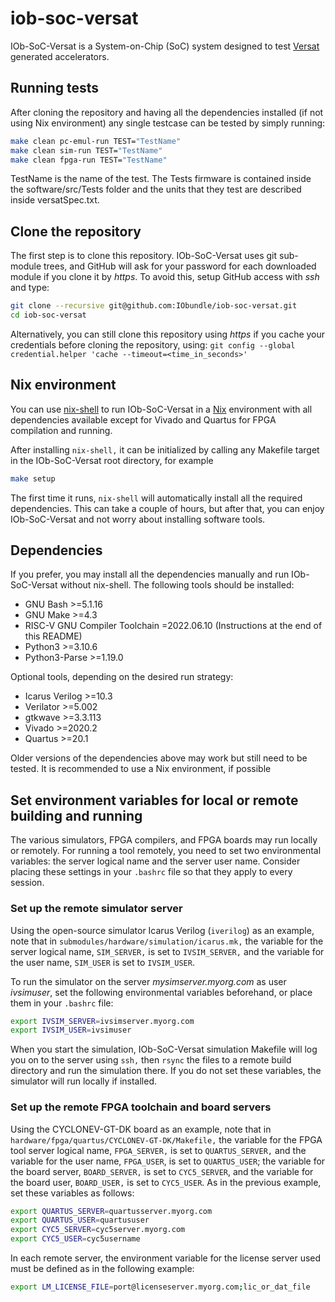 # iob-soc-versat

IOb-SoC-Versat is a System-on-Chip (SoC) system designed to test [Versat](https://github.com/IObundle/iob-versat) generated accelerators.

## Running tests

After cloning the repository and having all the dependencies installed (if not using Nix environment) any single 
testcase can be tested by simply running:

```bash
make clean pc-emul-run TEST="TestName"
make clean sim-run TEST="TestName"
make clean fpga-run TEST="TestName"
```

TestName is the name of the test. The Tests firmware is contained inside the software/src/Tests folder and the units that they test are described inside versatSpec.txt.

## Clone the repository

The first step is to clone this repository. IOb-SoC-Versat uses git sub-module trees, and
GitHub will ask for your password for each downloaded module if you clone it by *https*. To avoid this,
setup GitHub access with *ssh* and type:

```Bash
git clone --recursive git@github.com:IObundle/iob-soc-versat.git
cd iob-soc-versat
```

Alternatively, you can still clone this repository using *https* if you cache
your credentials before cloning the repository, using: ``git config --global
credential.helper 'cache --timeout=<time_in_seconds>'``

## Nix environment

You can use
[nix-shell](https://nixos.org/download.html#nix-install-linux) to run
IOb-SoC-Versat in a [Nix](https://nixos.org/) environment with all dependencies
available except for Vivado and Quartus for FPGA compilation and running.

After installing `nix-shell,` it can be initialized by calling any Makefile target in the IOb-SoC-Versat root directory, for example
```Bash
make setup
```

The first time it runs, `nix-shell` will automatically install all the required dependencies. This can take a couple of hours, but after that, you can enjoy IOb-SoC-Versat and not worry about installing software tools.

## Dependencies

If you prefer, you may install all the dependencies manually and run IOb-SoC-Versat without nix-shell. The following tools should be installed:
- GNU Bash >=5.1.16
- GNU Make >=4.3
- RISC-V GNU Compiler Toolchain =2022.06.10  (Instructions at the end of this README)
- Python3 >=3.10.6
- Python3-Parse >=1.19.0

Optional tools, depending on the desired run strategy:
- Icarus Verilog >=10.3
- Verilator >=5.002
- gtkwave >=3.3.113
- Vivado >=2020.2
- Quartus >=20.1

Older versions of the dependencies above may work but still need to be tested. It is recommended to use a Nix environment, if possible

## Set environment variables for local or remote building and running

The various simulators, FPGA compilers, and FPGA boards may run locally or
remotely. For running a tool remotely, you need to set two environmental
variables: the server logical name and the server user name. Consider placing
these settings in your `.bashrc` file so that they apply to every session.


### Set up the remote simulator server

Using the open-source simulator Icarus Verilog (`iverilog`) as an example, note that in
`submodules/hardware/simulation/icarus.mk,` the variable for the server logical name,
`SIM_SERVER,` is set to `IVSIM_SERVER,` and the variable for the user name,
`SIM_USER` is set to `IVSIM_USER`.

To run the simulator on the server *mysimserver.myorg.com* as user *ivsimuser*, set the following environmental
variables beforehand, or place them in your `.bashrc` file:

```Bash
export IVSIM_SERVER=ivsimserver.myorg.com
export IVSIM_USER=ivsimuser
```

When you start the simulation, IOb-SoC-Versat simulation Makefile will log you on to the server using `ssh,` then `rsync` the files to a remote build directory and run the simulation there.  If you do not set these variables, the simulator will run locally if installed.

### Set up the remote FPGA toolchain and board servers

Using the CYCLONEV-GT-DK board as an example, note that in
`hardware/fpga/quartus/CYCLONEV-GT-DK/Makefile,` the variable for the FPGA tool
server logical name, `FPGA_SERVER,` is set to `QUARTUS_SERVER,` and the
variable for the user name, `FPGA_USER`, is set to `QUARTUS_USER`; the
variable for the board server, `BOARD_SERVER,` is set to `CYC5_SERVER`, and
the variable for the board user, `BOARD_USER,` is set to `CYC5_USER`. As in the
previous example, set these variables as follows:

```Bash
export QUARTUS_SERVER=quartusserver.myorg.com
export QUARTUS_USER=quartususer
export CYC5_SERVER=cyc5server.myorg.com
export CYC5_USER=cyc5username
```

In each remote server, the environment variable for the license server used must be defined as in the following example:

```Bash
export LM_LICENSE_FILE=port@licenseserver.myorg.com;lic_or_dat_file
```
